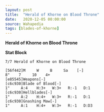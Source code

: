 ```yaml
---
layout: post
title:  "Herald of Khorne on Blood Throne"
date:   2020-12-05 00:00:00
source: Wahapedia
tags: [blades-of-khorne]
---
```


**Herald of Khorne on Blood Throne**

**Stat Block**
```
7/7 Herald of Khorne on Blood Throne
```

```
[56f442]M     W     B     Sa    [-]
8"    7     10    4+    
[e85545]Weapons[-]
[c6c930]Blade of Blood[-]
1"     A:4    H:3+   W:3+   R:-1   D:1   
[c6c930]Hellblades[-]
1"     A:2    H:4+   W:3+   R:-1   D:1   
[c6c930]Gnashing Maw[-]
1"     A:1    H:4+   W:3+   R:-1   D:D3  
```
    